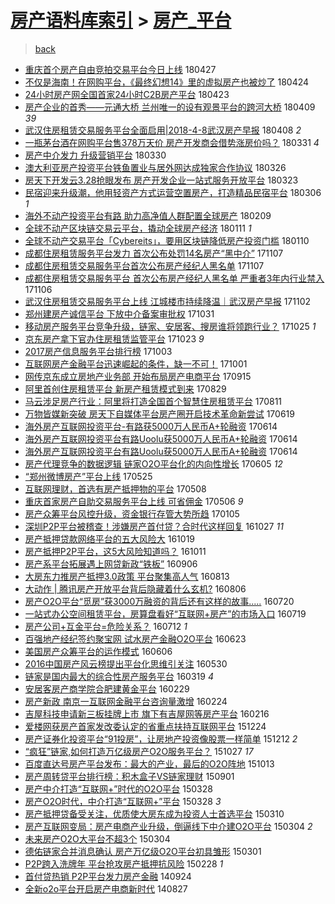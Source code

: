 [房产语料库索引](../../README.md)  > [房产_平台](房产_平台.md)
====
> [back](../README.md)

- [重庆首个房产自由竞拍交易平台今日上线](http://jkwz.applinzi.com/ittc/7096660907654644743.html#%E9%87%8D%E5%BA%86%E9%A6%96%E4%B8%AA%E6%88%BF%E4%BA%A7%E8%87%AA%E7%94%B1%E7%AB%9E%E6%8B%8D%E4%BA%A4%E6%98%93%E5%B9%B3%E5%8F%B0%E4%BB%8A%E6%97%A5%E4%B8%8A%E7%BA%BF) 180427  
- [不仅是海南！在网购平台，《最终幻想14》里的虚拟房产也被炒了](http://jkwz.applinzi.com/ittc/7095468699354137611.html#%E4%B8%8D%E4%BB%85%E6%98%AF%E6%B5%B7%E5%8D%97%EF%BC%81%E5%9C%A8%E7%BD%91%E8%B4%AD%E5%B9%B3%E5%8F%B0%EF%BC%8C%E3%80%8A%E6%9C%80%E7%BB%88%E5%B9%BB%E6%83%B314%E3%80%8B%E9%87%8C%E7%9A%84%E8%99%9A%E6%8B%9F%E6%88%BF%E4%BA%A7%E4%B9%9F%E8%A2%AB%E7%82%92%E4%BA%86) 180424  
- [24小时房产网全国首家24小时C2B房产平台](http://jkwz.applinzi.com/ittc/7095209334055371792.html#24%E5%B0%8F%E6%97%B6%E6%88%BF%E4%BA%A7%E7%BD%91%E5%85%A8%E5%9B%BD%E9%A6%96%E5%AE%B624%E5%B0%8F%E6%97%B6C2B%E6%88%BF%E4%BA%A7%E5%B9%B3%E5%8F%B0) 180423  
- [房产企业的首秀——元通大桥 兰州唯一的设有观景平台的跨河大桥](http://jkwz.applinzi.com/ittc/7090028619638506503.html#%E6%88%BF%E4%BA%A7%E4%BC%81%E4%B8%9A%E7%9A%84%E9%A6%96%E7%A7%80%E2%80%94%E2%80%94%E5%85%83%E9%80%9A%E5%A4%A7%E6%A1%A5+%E5%85%B0%E5%B7%9E%E5%94%AF%E4%B8%80%E7%9A%84%E8%AE%BE%E6%9C%89%E8%A7%82%E6%99%AF%E5%B9%B3%E5%8F%B0%E7%9A%84%E8%B7%A8%E6%B2%B3%E5%A4%A7%E6%A1%A5) 180409 *39* 
- [武汉住房租赁交易服务平台全面启用|2018-4-8武汉房产早报](http://jkwz.applinzi.com/ittc/7089518437384848401.html#%E6%AD%A6%E6%B1%89%E4%BD%8F%E6%88%BF%E7%A7%9F%E8%B5%81%E4%BA%A4%E6%98%93%E6%9C%8D%E5%8A%A1%E5%B9%B3%E5%8F%B0%E5%85%A8%E9%9D%A2%E5%90%AF%E7%94%A8%7C2018-4-8%E6%AD%A6%E6%B1%89%E6%88%BF%E4%BA%A7%E6%97%A9%E6%8A%A5) 180408 *2* 
- [一瓶茅台酒在网购平台售378万天价 房产开发商会借势涨房价吗？](http://jkwz.applinzi.com/ittc/7086667615340856330.html#%E4%B8%80%E7%93%B6%E8%8C%85%E5%8F%B0%E9%85%92%E5%9C%A8%E7%BD%91%E8%B4%AD%E5%B9%B3%E5%8F%B0%E5%94%AE378%E4%B8%87%E5%A4%A9%E4%BB%B7+%E6%88%BF%E4%BA%A7%E5%BC%80%E5%8F%91%E5%95%86%E4%BC%9A%E5%80%9F%E5%8A%BF%E6%B6%A8%E6%88%BF%E4%BB%B7%E5%90%97%EF%BC%9F) 180331 *4* 
- [房产中介发力 升级营销平台](http://jkwz.applinzi.com/ittc/7086176211158172682.html#%E6%88%BF%E4%BA%A7%E4%B8%AD%E4%BB%8B%E5%8F%91%E5%8A%9B+%E5%8D%87%E7%BA%A7%E8%90%A5%E9%94%80%E5%B9%B3%E5%8F%B0) 180330  
- [澳大利亚房产投资平台铁鱼置业与居外网达成独家合作协议](http://jkwz.applinzi.com/ittc/7084763072025854987.html#%E6%BE%B3%E5%A4%A7%E5%88%A9%E4%BA%9A%E6%88%BF%E4%BA%A7%E6%8A%95%E8%B5%84%E5%B9%B3%E5%8F%B0%E9%93%81%E9%B1%BC%E7%BD%AE%E4%B8%9A%E4%B8%8E%E5%B1%85%E5%A4%96%E7%BD%91%E8%BE%BE%E6%88%90%E7%8B%AC%E5%AE%B6%E5%90%88%E4%BD%9C%E5%8D%8F%E8%AE%AE) 180326  
- [房天下开发云3.28抢眼发布 房产开发企业一站式服务开放平台](http://jkwz.applinzi.com/ittc/7083599536746660880.html#%E6%88%BF%E5%A4%A9%E4%B8%8B%E5%BC%80%E5%8F%91%E4%BA%913.28%E6%8A%A2%E7%9C%BC%E5%8F%91%E5%B8%83+%E6%88%BF%E4%BA%A7%E5%BC%80%E5%8F%91%E4%BC%81%E4%B8%9A%E4%B8%80%E7%AB%99%E5%BC%8F%E6%9C%8D%E5%8A%A1%E5%BC%80%E6%94%BE%E5%B9%B3%E5%8F%B0) 180323  
- [民宿迎来升级潮，他用轻资产方式运营空置房产，打造精品民宿平台](http://jkwz.applinzi.com/ittc/7077372510268294155.html#%E6%B0%91%E5%AE%BF%E8%BF%8E%E6%9D%A5%E5%8D%87%E7%BA%A7%E6%BD%AE%EF%BC%8C%E4%BB%96%E7%94%A8%E8%BD%BB%E8%B5%84%E4%BA%A7%E6%96%B9%E5%BC%8F%E8%BF%90%E8%90%A5%E7%A9%BA%E7%BD%AE%E6%88%BF%E4%BA%A7%EF%BC%8C%E6%89%93%E9%80%A0%E7%B2%BE%E5%93%81%E6%B0%91%E5%AE%BF%E5%B9%B3%E5%8F%B0) 180306 *1* 
- [海外不动产投资平台有路 助力高净值人群配置全球房产](http://jkwz.applinzi.com/ittc/7068230745384813585.html#%E6%B5%B7%E5%A4%96%E4%B8%8D%E5%8A%A8%E4%BA%A7%E6%8A%95%E8%B5%84%E5%B9%B3%E5%8F%B0%E6%9C%89%E8%B7%AF+%E5%8A%A9%E5%8A%9B%E9%AB%98%E5%87%80%E5%80%BC%E4%BA%BA%E7%BE%A4%E9%85%8D%E7%BD%AE%E5%85%A8%E7%90%83%E6%88%BF%E4%BA%A7) 180209  
- [全球不动产区块链交易云平台，撬动全球房产经济](http://jkwz.applinzi.com/ittc/7057267018741318666.html#%E5%85%A8%E7%90%83%E4%B8%8D%E5%8A%A8%E4%BA%A7%E5%8C%BA%E5%9D%97%E9%93%BE%E4%BA%A4%E6%98%93%E4%BA%91%E5%B9%B3%E5%8F%B0%EF%BC%8C%E6%92%AC%E5%8A%A8%E5%85%A8%E7%90%83%E6%88%BF%E4%BA%A7%E7%BB%8F%E6%B5%8E) 180111 *1* 
- [全球不动产交易平台「Cybereits」，要用区块链降低房产投资门槛](http://jkwz.applinzi.com/ittc/7057039079986693136.html#%E5%85%A8%E7%90%83%E4%B8%8D%E5%8A%A8%E4%BA%A7%E4%BA%A4%E6%98%93%E5%B9%B3%E5%8F%B0%E3%80%8CCybereits%E3%80%8D%EF%BC%8C%E8%A6%81%E7%94%A8%E5%8C%BA%E5%9D%97%E9%93%BE%E9%99%8D%E4%BD%8E%E6%88%BF%E4%BA%A7%E6%8A%95%E8%B5%84%E9%97%A8%E6%A7%9B) 180110  
- [成都住房租赁服务平台发力 首次公布处罚14名房产“黑中介”](http://jkwz.applinzi.com/ittc/7033255126175843345.html#%E6%88%90%E9%83%BD%E4%BD%8F%E6%88%BF%E7%A7%9F%E8%B5%81%E6%9C%8D%E5%8A%A1%E5%B9%B3%E5%8F%B0%E5%8F%91%E5%8A%9B+%E9%A6%96%E6%AC%A1%E5%85%AC%E5%B8%83%E5%A4%84%E7%BD%9A14%E5%90%8D%E6%88%BF%E4%BA%A7%E2%80%9C%E9%BB%91%E4%B8%AD%E4%BB%8B%E2%80%9D) 171107  
- [成都住房租赁交易服务平台首次公布房产经纪人黑名单](http://jkwz.applinzi.com/ittc/7033161226484450320.html#%E6%88%90%E9%83%BD%E4%BD%8F%E6%88%BF%E7%A7%9F%E8%B5%81%E4%BA%A4%E6%98%93%E6%9C%8D%E5%8A%A1%E5%B9%B3%E5%8F%B0%E9%A6%96%E6%AC%A1%E5%85%AC%E5%B8%83%E6%88%BF%E4%BA%A7%E7%BB%8F%E7%BA%AA%E4%BA%BA%E9%BB%91%E5%90%8D%E5%8D%95) 171107  
- [成都住房租赁交易服务平台 首次公布房产经纪人黑名单 严重者3年内行业禁入](http://jkwz.applinzi.com/ittc/7032871889058399249.html#%E6%88%90%E9%83%BD%E4%BD%8F%E6%88%BF%E7%A7%9F%E8%B5%81%E4%BA%A4%E6%98%93%E6%9C%8D%E5%8A%A1%E5%B9%B3%E5%8F%B0+%E9%A6%96%E6%AC%A1%E5%85%AC%E5%B8%83%E6%88%BF%E4%BA%A7%E7%BB%8F%E7%BA%AA%E4%BA%BA%E9%BB%91%E5%90%8D%E5%8D%95+%E4%B8%A5%E9%87%8D%E8%80%853%E5%B9%B4%E5%86%85%E8%A1%8C%E4%B8%9A%E7%A6%81%E5%85%A5) 171106  
- [武汉住房租赁交易服务平台上线 江城楼市持续降温｜武汉房产早报](http://jkwz.applinzi.com/ittc/7031288319210685457.html#%E6%AD%A6%E6%B1%89%E4%BD%8F%E6%88%BF%E7%A7%9F%E8%B5%81%E4%BA%A4%E6%98%93%E6%9C%8D%E5%8A%A1%E5%B9%B3%E5%8F%B0%E4%B8%8A%E7%BA%BF+%E6%B1%9F%E5%9F%8E%E6%A5%BC%E5%B8%82%E6%8C%81%E7%BB%AD%E9%99%8D%E6%B8%A9%EF%BD%9C%E6%AD%A6%E6%B1%89%E6%88%BF%E4%BA%A7%E6%97%A9%E6%8A%A5) 171102  
- [郑州建房产诚信平台 下放中介备案审批权](http://jkwz.applinzi.com/ittc/7030628225376584721.html#%E9%83%91%E5%B7%9E%E5%BB%BA%E6%88%BF%E4%BA%A7%E8%AF%9A%E4%BF%A1%E5%B9%B3%E5%8F%B0+%E4%B8%8B%E6%94%BE%E4%B8%AD%E4%BB%8B%E5%A4%87%E6%A1%88%E5%AE%A1%E6%89%B9%E6%9D%83) 171031  
- [移动房产服务平台竞争升级，链家、安居客、搜房谁将领跑行业？](http://jkwz.applinzi.com/ittc/7028478931194348560.html#%E7%A7%BB%E5%8A%A8%E6%88%BF%E4%BA%A7%E6%9C%8D%E5%8A%A1%E5%B9%B3%E5%8F%B0%E7%AB%9E%E4%BA%89%E5%8D%87%E7%BA%A7%EF%BC%8C%E9%93%BE%E5%AE%B6%E3%80%81%E5%AE%89%E5%B1%85%E5%AE%A2%E3%80%81%E6%90%9C%E6%88%BF%E8%B0%81%E5%B0%86%E9%A2%86%E8%B7%91%E8%A1%8C%E4%B8%9A%EF%BC%9F) 171025 *1* 
- [京东房产拿下官办住房租赁监管平台](http://jkwz.applinzi.com/ittc/7027711923188139024.html#%E4%BA%AC%E4%B8%9C%E6%88%BF%E4%BA%A7%E6%8B%BF%E4%B8%8B%E5%AE%98%E5%8A%9E%E4%BD%8F%E6%88%BF%E7%A7%9F%E8%B5%81%E7%9B%91%E7%AE%A1%E5%B9%B3%E5%8F%B0) 171023 *9* 
- [2017房产信息服务平台排行榜](http://jkwz.applinzi.com/ittc/7020217083567277073.html#2017%E6%88%BF%E4%BA%A7%E4%BF%A1%E6%81%AF%E6%9C%8D%E5%8A%A1%E5%B9%B3%E5%8F%B0%E6%8E%92%E8%A1%8C%E6%A6%9C) 171003  
- [互联网房产金融平台迅速崛起的条件，缺一不可！](http://jkwz.applinzi.com/ittc/7018372309440791568.html#%E4%BA%92%E8%81%94%E7%BD%91%E6%88%BF%E4%BA%A7%E9%87%91%E8%9E%8D%E5%B9%B3%E5%8F%B0%E8%BF%85%E9%80%9F%E5%B4%9B%E8%B5%B7%E7%9A%84%E6%9D%A1%E4%BB%B6%EF%BC%8C%E7%BC%BA%E4%B8%80%E4%B8%8D%E5%8F%AF%EF%BC%81) 171001  
- [网传京东成立房地产业务部 开始布局房产电商平台](http://jkwz.applinzi.com/ittc/7013482025775006737.html#%E7%BD%91%E4%BC%A0%E4%BA%AC%E4%B8%9C%E6%88%90%E7%AB%8B%E6%88%BF%E5%9C%B0%E4%BA%A7%E4%B8%9A%E5%8A%A1%E9%83%A8+%E5%BC%80%E5%A7%8B%E5%B8%83%E5%B1%80%E6%88%BF%E4%BA%A7%E7%94%B5%E5%95%86%E5%B9%B3%E5%8F%B0) 170915  
- [阿里首创住房租赁平台 新房产租赁模式到来](http://jkwz.applinzi.com/ittc/7007213691915994128.html#%E9%98%BF%E9%87%8C%E9%A6%96%E5%88%9B%E4%BD%8F%E6%88%BF%E7%A7%9F%E8%B5%81%E5%B9%B3%E5%8F%B0+%E6%96%B0%E6%88%BF%E4%BA%A7%E7%A7%9F%E8%B5%81%E6%A8%A1%E5%BC%8F%E5%88%B0%E6%9D%A5) 170829  
- [马云涉足房产行业：阿里将打造全国首个智慧住房租赁平台](http://jkwz.applinzi.com/ittc/7000650012198175760.html#%E9%A9%AC%E4%BA%91%E6%B6%89%E8%B6%B3%E6%88%BF%E4%BA%A7%E8%A1%8C%E4%B8%9A%EF%BC%9A%E9%98%BF%E9%87%8C%E5%B0%86%E6%89%93%E9%80%A0%E5%85%A8%E5%9B%BD%E9%A6%96%E4%B8%AA%E6%99%BA%E6%85%A7%E4%BD%8F%E6%88%BF%E7%A7%9F%E8%B5%81%E5%B9%B3%E5%8F%B0) 170811  
- [万物皆媒新突破 房天下自媒体平台房产圈开启技术革命新尝试](http://jkwz.applinzi.com/ittc/6980915483392869381.html#%E4%B8%87%E7%89%A9%E7%9A%86%E5%AA%92%E6%96%B0%E7%AA%81%E7%A0%B4+%E6%88%BF%E5%A4%A9%E4%B8%8B%E8%87%AA%E5%AA%92%E4%BD%93%E5%B9%B3%E5%8F%B0%E6%88%BF%E4%BA%A7%E5%9C%88%E5%BC%80%E5%90%AF%E6%8A%80%E6%9C%AF%E9%9D%A9%E5%91%BD%E6%96%B0%E5%B0%9D%E8%AF%95) 170619  
- [海外房产互联网投资平台-有路获5000万人民币A+轮融资](http://jkwz.applinzi.com/ittc/6979104216441177093.html#%E6%B5%B7%E5%A4%96%E6%88%BF%E4%BA%A7%E4%BA%92%E8%81%94%E7%BD%91%E6%8A%95%E8%B5%84%E5%B9%B3%E5%8F%B0-%E6%9C%89%E8%B7%AF%E8%8E%B75000%E4%B8%87%E4%BA%BA%E6%B0%91%E5%B8%81A%2B%E8%BD%AE%E8%9E%8D%E8%B5%84) 170614  
- [海外房产互联网投资平台有路Uoolu获5000万人民币A+轮融资](http://jkwz.applinzi.com/ittc/6979062353659167748.html#%E6%B5%B7%E5%A4%96%E6%88%BF%E4%BA%A7%E4%BA%92%E8%81%94%E7%BD%91%E6%8A%95%E8%B5%84%E5%B9%B3%E5%8F%B0%E6%9C%89%E8%B7%AFUoolu%E8%8E%B75000%E4%B8%87%E4%BA%BA%E6%B0%91%E5%B8%81A%2B%E8%BD%AE%E8%9E%8D%E8%B5%84) 170614  
- [海外房产互联网投资平台有路Uoolu获5000万人民币A+轮融资](http://jkwz.applinzi.com/ittc/6979042213374723077.html#%E6%B5%B7%E5%A4%96%E6%88%BF%E4%BA%A7%E4%BA%92%E8%81%94%E7%BD%91%E6%8A%95%E8%B5%84%E5%B9%B3%E5%8F%B0%E6%9C%89%E8%B7%AFUoolu%E8%8E%B75000%E4%B8%87%E4%BA%BA%E6%B0%91%E5%B8%81A%2B%E8%BD%AE%E8%9E%8D%E8%B5%84) 170614  
- [房产代理竞争的数据逻辑 链家O2O平台化的内向性增长](http://jkwz.applinzi.com/ittc/6975712533577991172.html#%E6%88%BF%E4%BA%A7%E4%BB%A3%E7%90%86%E7%AB%9E%E4%BA%89%E7%9A%84%E6%95%B0%E6%8D%AE%E9%80%BB%E8%BE%91+%E9%93%BE%E5%AE%B6O2O%E5%B9%B3%E5%8F%B0%E5%8C%96%E7%9A%84%E5%86%85%E5%90%91%E6%80%A7%E5%A2%9E%E9%95%BF) 170605 *12* 
- [“郑州微博房产”平台上线](http://jkwz.applinzi.com/ittc/6971635460148298757.html#%E2%80%9C%E9%83%91%E5%B7%9E%E5%BE%AE%E5%8D%9A%E6%88%BF%E4%BA%A7%E2%80%9D%E5%B9%B3%E5%8F%B0%E4%B8%8A%E7%BA%BF) 170525  
- [互联网理财，首选有房产抵押物的平台](http://jkwz.applinzi.com/ittc/6965294940501312516.html#%E4%BA%92%E8%81%94%E7%BD%91%E7%90%86%E8%B4%A2%EF%BC%8C%E9%A6%96%E9%80%89%E6%9C%89%E6%88%BF%E4%BA%A7%E6%8A%B5%E6%8A%BC%E7%89%A9%E7%9A%84%E5%B9%B3%E5%8F%B0) 170508  
- [重庆首家房产自助交易服务平台上线  可省佣金](http://jkwz.applinzi.com/ittc/6964587806813848581.html#%E9%87%8D%E5%BA%86%E9%A6%96%E5%AE%B6%E6%88%BF%E4%BA%A7%E8%87%AA%E5%8A%A9%E4%BA%A4%E6%98%93%E6%9C%8D%E5%8A%A1%E5%B9%B3%E5%8F%B0%E4%B8%8A%E7%BA%BF++%E5%8F%AF%E7%9C%81%E4%BD%A3%E9%87%91) 170506 *9* 
- [房产众筹平台风控升级，资金银行存管大势所趋](http://jkwz.applinzi.com/ittc/6919637706773890052.html#%E6%88%BF%E4%BA%A7%E4%BC%97%E7%AD%B9%E5%B9%B3%E5%8F%B0%E9%A3%8E%E6%8E%A7%E5%8D%87%E7%BA%A7%EF%BC%8C%E8%B5%84%E9%87%91%E9%93%B6%E8%A1%8C%E5%AD%98%E7%AE%A1%E5%A4%A7%E5%8A%BF%E6%89%80%E8%B6%8B) 170105  
- [深圳P2P平台被稽查！涉嫌房产首付贷？合时代这样回复](http://jkwz.applinzi.com/ittc/6893727681283097605.html#%E6%B7%B1%E5%9C%B3P2P%E5%B9%B3%E5%8F%B0%E8%A2%AB%E7%A8%BD%E6%9F%A5%EF%BC%81%E6%B6%89%E5%AB%8C%E6%88%BF%E4%BA%A7%E9%A6%96%E4%BB%98%E8%B4%B7%EF%BC%9F%E5%90%88%E6%97%B6%E4%BB%A3%E8%BF%99%E6%A0%B7%E5%9B%9E%E5%A4%8D) 161027 *11* 
- [房产抵押贷款网络平台的五大风险大](http://jkwz.applinzi.com/ittc/6890745391762375684.html#%E6%88%BF%E4%BA%A7%E6%8A%B5%E6%8A%BC%E8%B4%B7%E6%AC%BE%E7%BD%91%E7%BB%9C%E5%B9%B3%E5%8F%B0%E7%9A%84%E4%BA%94%E5%A4%A7%E9%A3%8E%E9%99%A9%E5%A4%A7) 161019  
- [房产抵押P2P平台，这5大风险知道吗？](http://jkwz.applinzi.com/ittc/6887356740948984836.html#%E6%88%BF%E4%BA%A7%E6%8A%B5%E6%8A%BCP2P%E5%B9%B3%E5%8F%B0%EF%BC%8C%E8%BF%995%E5%A4%A7%E9%A3%8E%E9%99%A9%E7%9F%A5%E9%81%93%E5%90%97%EF%BC%9F) 161011  
- [房产系平台拓展遇上网贷新政“铁板”](http://jkwz.applinzi.com/ittc/6874858929070277636.html#%E6%88%BF%E4%BA%A7%E7%B3%BB%E5%B9%B3%E5%8F%B0%E6%8B%93%E5%B1%95%E9%81%87%E4%B8%8A%E7%BD%91%E8%B4%B7%E6%96%B0%E6%94%BF%E2%80%9C%E9%93%81%E6%9D%BF%E2%80%9D) 160906  
- [大房东力推房产抵押3.0政策 平台聚集高人气](http://jkwz.applinzi.com/ittc/6865476826142606341.html#%E5%A4%A7%E6%88%BF%E4%B8%9C%E5%8A%9B%E6%8E%A8%E6%88%BF%E4%BA%A7%E6%8A%B5%E6%8A%BC3.0%E6%94%BF%E7%AD%96+%E5%B9%B3%E5%8F%B0%E8%81%9A%E9%9B%86%E9%AB%98%E4%BA%BA%E6%B0%94) 160813  
- [大动作 | 腾讯房产开放平台背后隐藏着什么玄机?](http://jkwz.applinzi.com/ittc/6863263265488110597.html#%E5%A4%A7%E5%8A%A8%E4%BD%9C+%7C+%E8%85%BE%E8%AE%AF%E6%88%BF%E4%BA%A7%E5%BC%80%E6%94%BE%E5%B9%B3%E5%8F%B0%E8%83%8C%E5%90%8E%E9%9A%90%E8%97%8F%E7%9D%80%E4%BB%80%E4%B9%88%E7%8E%84%E6%9C%BA%3F) 160806  
- [房产O2O平台“觅房”获3000万融资的背后还有这样的故事.....](http://jkwz.applinzi.com/ittc/6856994280283046917.html#%E6%88%BF%E4%BA%A7O2O%E5%B9%B3%E5%8F%B0%E2%80%9C%E8%A7%85%E6%88%BF%E2%80%9D%E8%8E%B73000%E4%B8%87%E8%9E%8D%E8%B5%84%E7%9A%84%E8%83%8C%E5%90%8E%E8%BF%98%E6%9C%89%E8%BF%99%E6%A0%B7%E7%9A%84%E6%95%85%E4%BA%8B.....) 160720  
- [一站式办公空间租赁平台，房算盘看好“互联网+房产”的市场入口](http://jkwz.applinzi.com/ittc/6856479537717838853.html#%E4%B8%80%E7%AB%99%E5%BC%8F%E5%8A%9E%E5%85%AC%E7%A9%BA%E9%97%B4%E7%A7%9F%E8%B5%81%E5%B9%B3%E5%8F%B0%EF%BC%8C%E6%88%BF%E7%AE%97%E7%9B%98%E7%9C%8B%E5%A5%BD%E2%80%9C%E4%BA%92%E8%81%94%E7%BD%91%2B%E6%88%BF%E4%BA%A7%E2%80%9D%E7%9A%84%E5%B8%82%E5%9C%BA%E5%85%A5%E5%8F%A3) 160719  
- [房产公司+互金平台=危险关系？](http://jkwz.applinzi.com/ittc/6853921875964724229.html#%E6%88%BF%E4%BA%A7%E5%85%AC%E5%8F%B8%2B%E4%BA%92%E9%87%91%E5%B9%B3%E5%8F%B0%3D%E5%8D%B1%E9%99%A9%E5%85%B3%E7%B3%BB%EF%BC%9F) 160712 *1* 
- [百强地产经纪签约聚宝网 试水房产金融O2O平台](http://jkwz.applinzi.com/ittc/6846955517221798916.html#%E7%99%BE%E5%BC%BA%E5%9C%B0%E4%BA%A7%E7%BB%8F%E7%BA%AA%E7%AD%BE%E7%BA%A6%E8%81%9A%E5%AE%9D%E7%BD%91+%E8%AF%95%E6%B0%B4%E6%88%BF%E4%BA%A7%E9%87%91%E8%9E%8DO2O%E5%B9%B3%E5%8F%B0) 160623  
- [美国房产众筹平台的运作模式](http://jkwz.applinzi.com/ittc/6840635914736632837.html#%E7%BE%8E%E5%9B%BD%E6%88%BF%E4%BA%A7%E4%BC%97%E7%AD%B9%E5%B9%B3%E5%8F%B0%E7%9A%84%E8%BF%90%E4%BD%9C%E6%A8%A1%E5%BC%8F) 160606  
- [2016中国房产风云榜提出平台化思维引关注](http://jkwz.applinzi.com/ittc/6837979850069246980.html#2016%E4%B8%AD%E5%9B%BD%E6%88%BF%E4%BA%A7%E9%A3%8E%E4%BA%91%E6%A6%9C%E6%8F%90%E5%87%BA%E5%B9%B3%E5%8F%B0%E5%8C%96%E6%80%9D%E7%BB%B4%E5%BC%95%E5%85%B3%E6%B3%A8) 160530  
- [链家是国内最大的综合性房产服务平台](http://jkwz.applinzi.com/ittc/6811249334645425156.html#%E9%93%BE%E5%AE%B6%E6%98%AF%E5%9B%BD%E5%86%85%E6%9C%80%E5%A4%A7%E7%9A%84%E7%BB%BC%E5%90%88%E6%80%A7%E6%88%BF%E4%BA%A7%E6%9C%8D%E5%8A%A1%E5%B9%B3%E5%8F%B0) 160319 *4* 
- [安居客房产商学院合肥建黄金平台](http://jkwz.applinzi.com/ittc/6804264487691486212.html#%E5%AE%89%E5%B1%85%E5%AE%A2%E6%88%BF%E4%BA%A7%E5%95%86%E5%AD%A6%E9%99%A2%E5%90%88%E8%82%A5%E5%BB%BA%E9%BB%84%E9%87%91%E5%B9%B3%E5%8F%B0) 160229  
- [房产新政 南京一互联网金融平台咨询量激增](http://jkwz.applinzi.com/ittc/6802477938473698308.html#%E6%88%BF%E4%BA%A7%E6%96%B0%E6%94%BF+%E5%8D%97%E4%BA%AC%E4%B8%80%E4%BA%92%E8%81%94%E7%BD%91%E9%87%91%E8%9E%8D%E5%B9%B3%E5%8F%B0%E5%92%A8%E8%AF%A2%E9%87%8F%E6%BF%80%E5%A2%9E) 160224  
- [吉屋科技申请新三板挂牌上市 旗下有吉屋网等房产平台](http://jkwz.applinzi.com/ittc/6799336311966139396.html#%E5%90%89%E5%B1%8B%E7%A7%91%E6%8A%80%E7%94%B3%E8%AF%B7%E6%96%B0%E4%B8%89%E6%9D%BF%E6%8C%82%E7%89%8C%E4%B8%8A%E5%B8%82+%E6%97%97%E4%B8%8B%E6%9C%89%E5%90%89%E5%B1%8B%E7%BD%91%E7%AD%89%E6%88%BF%E4%BA%A7%E5%B9%B3%E5%8F%B0) 160216  
- [爱楼网获房产首家发改委认定的省重点扶持互联网平台](http://jkwz.applinzi.com/ittc/6779436773382030340.html#%E7%88%B1%E6%A5%BC%E7%BD%91%E8%8E%B7%E6%88%BF%E4%BA%A7%E9%A6%96%E5%AE%B6%E5%8F%91%E6%94%B9%E5%A7%94%E8%AE%A4%E5%AE%9A%E7%9A%84%E7%9C%81%E9%87%8D%E7%82%B9%E6%89%B6%E6%8C%81%E4%BA%92%E8%81%94%E7%BD%91%E5%B9%B3%E5%8F%B0) 151224  
- [房产证券化投资平台“91投房”，让房地产投资像股票一样简单](http://jkwz.applinzi.com/ittc/6774871290309772292.html#%E6%88%BF%E4%BA%A7%E8%AF%81%E5%88%B8%E5%8C%96%E6%8A%95%E8%B5%84%E5%B9%B3%E5%8F%B0%E2%80%9C91%E6%8A%95%E6%88%BF%E2%80%9D%EF%BC%8C%E8%AE%A9%E6%88%BF%E5%9C%B0%E4%BA%A7%E6%8A%95%E8%B5%84%E5%83%8F%E8%82%A1%E7%A5%A8%E4%B8%80%E6%A0%B7%E7%AE%80%E5%8D%95) 151212 *2* 
- [“疯狂”链家,如何打造万亿级房产O2O服务平台？](http://jkwz.applinzi.com/ittc/6757925496459166724.html#%E2%80%9C%E7%96%AF%E7%8B%82%E2%80%9D%E9%93%BE%E5%AE%B6%2C%E5%A6%82%E4%BD%95%E6%89%93%E9%80%A0%E4%B8%87%E4%BA%BF%E7%BA%A7%E6%88%BF%E4%BA%A7O2O%E6%9C%8D%E5%8A%A1%E5%B9%B3%E5%8F%B0%EF%BC%9F) 151027 *17* 
- [百度直达号房产平台发布：最大的产业，最后的O2O阵地](http://jkwz.applinzi.com/ittc/6752652878642316292.html#%E7%99%BE%E5%BA%A6%E7%9B%B4%E8%BE%BE%E5%8F%B7%E6%88%BF%E4%BA%A7%E5%B9%B3%E5%8F%B0%E5%8F%91%E5%B8%83%EF%BC%9A%E6%9C%80%E5%A4%A7%E7%9A%84%E4%BA%A7%E4%B8%9A%EF%BC%8C%E6%9C%80%E5%90%8E%E7%9A%84O2O%E9%98%B5%E5%9C%B0) 151013  
- [房产周转贷平台排行榜：积木盒子VS链家理财](http://jkwz.applinzi.com/ittc/6737024364530205701.html#%E6%88%BF%E4%BA%A7%E5%91%A8%E8%BD%AC%E8%B4%B7%E5%B9%B3%E5%8F%B0%E6%8E%92%E8%A1%8C%E6%A6%9C%EF%BC%9A%E7%A7%AF%E6%9C%A8%E7%9B%92%E5%AD%90VS%E9%93%BE%E5%AE%B6%E7%90%86%E8%B4%A2) 150901  
- [房产中介打造“互联网+”时代的O2O平台](http://jkwz.applinzi.com/ittc/547650611401387180.html#%E6%88%BF%E4%BA%A7%E4%B8%AD%E4%BB%8B%E6%89%93%E9%80%A0%E2%80%9C%E4%BA%92%E8%81%94%E7%BD%91%2B%E2%80%9D%E6%97%B6%E4%BB%A3%E7%9A%84O2O%E5%B9%B3%E5%8F%B0) 150328  
- [房产O2O时代，中介打造“互联网+”平台](http://jkwz.applinzi.com/ittc/547650611396846959.html#%E6%88%BF%E4%BA%A7O2O%E6%97%B6%E4%BB%A3%EF%BC%8C%E4%B8%AD%E4%BB%8B%E6%89%93%E9%80%A0%E2%80%9C%E4%BA%92%E8%81%94%E7%BD%91%2B%E2%80%9D%E5%B9%B3%E5%8F%B0) 150328 *3* 
- [房产抵押贷备受关注，优质使大房东成为投资人士首选平台](http://jkwz.applinzi.com/ittc/547650611398050329.html#%E6%88%BF%E4%BA%A7%E6%8A%B5%E6%8A%BC%E8%B4%B7%E5%A4%87%E5%8F%97%E5%85%B3%E6%B3%A8%EF%BC%8C%E4%BC%98%E8%B4%A8%E4%BD%BF%E5%A4%A7%E6%88%BF%E4%B8%9C%E6%88%90%E4%B8%BA%E6%8A%95%E8%B5%84%E4%BA%BA%E5%A3%AB%E9%A6%96%E9%80%89%E5%B9%B3%E5%8F%B0) 150310  
- [房产互联网变局：房产电商产业升级，倒逼线下中介建O2O平台](http://jkwz.applinzi.com/ittc/547650611394834540.html#%E6%88%BF%E4%BA%A7%E4%BA%92%E8%81%94%E7%BD%91%E5%8F%98%E5%B1%80%EF%BC%9A%E6%88%BF%E4%BA%A7%E7%94%B5%E5%95%86%E4%BA%A7%E4%B8%9A%E5%8D%87%E7%BA%A7%EF%BC%8C%E5%80%92%E9%80%BC%E7%BA%BF%E4%B8%8B%E4%B8%AD%E4%BB%8B%E5%BB%BAO2O%E5%B9%B3%E5%8F%B0) 150304 *2* 
- [未来房产O2O大平台不超3个](http://jkwz.applinzi.com/ittc/547650611395596531.html#%E6%9C%AA%E6%9D%A5%E6%88%BF%E4%BA%A7O2O%E5%A4%A7%E5%B9%B3%E5%8F%B0%E4%B8%8D%E8%B6%853%E4%B8%AA) 150304  
- [德佑链家合并消息确认 房产万亿级O2O平台初具雏形](http://jkwz.applinzi.com/ittc/547650611395648772.html#%E5%BE%B7%E4%BD%91%E9%93%BE%E5%AE%B6%E5%90%88%E5%B9%B6%E6%B6%88%E6%81%AF%E7%A1%AE%E8%AE%A4+%E6%88%BF%E4%BA%A7%E4%B8%87%E4%BA%BF%E7%BA%A7O2O%E5%B9%B3%E5%8F%B0%E5%88%9D%E5%85%B7%E9%9B%8F%E5%BD%A2) 150301  
- [P2P跨入洗牌年 平台抢攻房产抵押抗风险](http://jkwz.applinzi.com/ittc/547650611392110041.html#P2P%E8%B7%A8%E5%85%A5%E6%B4%97%E7%89%8C%E5%B9%B4+%E5%B9%B3%E5%8F%B0%E6%8A%A2%E6%94%BB%E6%88%BF%E4%BA%A7%E6%8A%B5%E6%8A%BC%E6%8A%97%E9%A3%8E%E9%99%A9) 150228 *1* 
- [首付贷热销 P2P平台发力房产金融](http://jkwz.applinzi.com/ittc/547650611376327880.html#%E9%A6%96%E4%BB%98%E8%B4%B7%E7%83%AD%E9%94%80+P2P%E5%B9%B3%E5%8F%B0%E5%8F%91%E5%8A%9B%E6%88%BF%E4%BA%A7%E9%87%91%E8%9E%8D) 140924  
- [全新o2o平台开启房产电商新时代](http://jkwz.applinzi.com/ittc/547650611372936709.html#%E5%85%A8%E6%96%B0o2o%E5%B9%B3%E5%8F%B0%E5%BC%80%E5%90%AF%E6%88%BF%E4%BA%A7%E7%94%B5%E5%95%86%E6%96%B0%E6%97%B6%E4%BB%A3) 140827  

